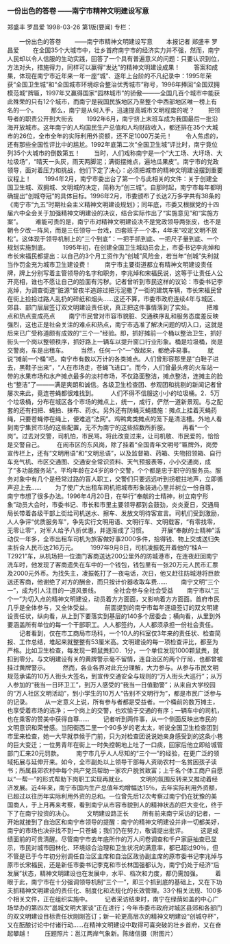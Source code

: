 ### 一份出色的答卷  ——南宁市精神文明建设写意
郑盛丰  罗昌爱
1998-03-26
第1版(要闻)
专栏：

　　一份出色的答卷
　　——南宁市精神文明建设写意
　　本报记者  郑盛丰  罗昌爱
　　在全国35个大城市中，壮乡首府南宁市的经济实力并不强，然而，南宁人民却以令人信服的生动实践，回答了一个具有普遍意义的问题：只要认识到位，方法对头，措施得力，同样可以赢得“发达”的精神文明建设成果！
　　答案和成果，体现在南宁市近年来一年一座“城”、逐年上台阶的不凡纪录中：1995年荣获“全国卫生城”和“全国城市环境综合整治优秀城市”称号，1996年捧回“全国双拥模范城”牌匾，1997年又赢得国家“园林城市”的骄傲———全国几百个城市中能获此殊荣的只有12个城市，而南宁是我国民族地区乃至整个中西部地区唯一榜上有名的一个。
　　那么，南宁是从何入手，迅速提高城市文明程度的呢？
　　把领导者的职责公开到大街去
　　1992年6月，南宁挤上末班车成为我国最后一批沿海开放城市。这年南宁的人均国民生产总值和人均财政收入，都还排在35个大城市的26位，全市全年的实际利用外资额，还不足1000万美元！
　　令人焦虑的，还有那些全国性评比中的尴尬。1992年底第二次“全国卫生城”评比时，南宁竟位列35个大城市的倒数第五！
　　当时，人们戏称南宁是一个“大工场、大圩场、大垃圾场”，“晴天一头灰，雨天两脚泥；满街摆摊点，遍地瓜果皮”。南宁市的党政领导，面对着压力和挑战，他们下定了决心：必须把城市的精神文明建设摆到重要议程上！
　　1994年2月，南宁市委出台了第一个与此相关的文件：关于创建全国卫生城、双拥城、文明城的决定，简称为“创三城”。自那时起，南宁市每年都明确提出“创城夺冠”的具体目标。1996年2月，市委颁布了长达2万多字共有38条的《南宁市“九五”时期社会主义精神文明建设规划》；同年底，市委又根据党的十四届六中全会关于加强精神文明建设的决议，结合实际作出了“实施意见”和“实施方案”。
　　难能可贵的是，南宁市对精神文明建设决不是党政领导两张皮，也不是朝令夕改一阵风，而是三任领导一台戏，四套班子一个本，4年来“咬定文明不放松”。这体现于领导机制上的“三个到底”：一把手抓到底、一把尺子量到底、一个规划实施到底。
　　1995年初，在创建全国卫生城动员会上，市委书记李兆焯和市长宋福民都提出：以自己的3个月工资作为“创城”风险金，若当年“创城”失利就当作罚金充为城市卫生建设费！
　　南宁市主要街道都立有精神文明建设责任牌，牌上分别写着主管领导的名字和职务，李兆焯和宋福民说，这等于让责任人公开亮相，谁也不愿让自己的脸面有污秽。记者曾听到市民这样的议论：市委书记李兆焯，为调查街道“脏源”曾夜半追踪过把污泥撒了一街的建筑车辆，市长宋福民曾在街上捡拾过路人乱扔的碎纸和烟头……这还不算，市委市政府连续4年与城区、郊县、部门层层签订双文明建设责任状，真正把这件事情落到了实处。
　　把难点和热点变成亮点
　　南宁市民曾对市容市貌脏、交通秩序乱和服务态度差反映强烈，这也正是社会关注的难点和热点，南宁市选准了解决问题的切入口，这就是后来已广受称道颇有成效的“三个一”经验。即，抓好摊前一个桶以整治卫生，抓好街头一个岗以整顿秩序，抓好路上一辆车以提升窗口行业形象。桶是垃圾桶，岗是交警岗，车是出租车。
　　当然，任何一个“一”做起来，都绝非易事。
　　就说“摊前一个桶”吧。南宁市有数以万计的各类摊点。人们曾形容那里是“白鞋子进去，黑鞋子出来”，“人在市场走，苍蝇飞进口”。而今，人们曾最头疼的火车站一带的水果市场和水产摊点最多的淡村市场，不仅路面整洁，摊点整洁，连摊主的脸也“整洁”了———满是爽朗和诚信。各级卫生检查团、参观团和挑剔的新闻记者曾屡次来此，竟连苍蝇都很难找到。
　　人们不得不信服这小小的垃圾桶。2．5万个垃圾桶，分布在城区各个市场的摊点上，统一，成行，俨然一道新景观。与之配套的还有扫把、蝇拍、抹布、药水。另外还有防蝇灭蝇措施：摊点上挂着灭蝇药绳，只要苍蝇停在绳上，便难逃“法网”。鸡鸭禽类摊点的笼下是清洁槽。外地人看到南宁集贸市场的这些配置，无不为南宁的这些招数所折服。
　　再看“一个岗”。过去对交警，司机怕，市民骂。将此改变过来，让司机敬、市民爱的，恰恰是交警自己。
　　在闹市区的东风岗，除了挂着“全国青年文明号”匾牌外，岗旁宣传栏上，还有“文明用语”和“文明忌语”，以及监督箱、药箱、失物招领箱、自行车充气机、市区交通图、交通安全常识资料、天气预报表等，小小交通岗，成了“多功能服务站”。平均年龄在24岁的8个交警，个个都是忠于职守的服务员。服务对象中有几个是经常过路的盲人职工，交警们只要远远听到拐棍拄地声，立即循声迎上去……
　　为了使广大出租车司机把城市形象装进心里并树立一份自尊，南宁市想了很多办法。1996年4月20日，在举行“奉献的士精神，树立南宁形象”动员大会时，市委书记、市长和市里主要领导都到会鼓劲，炎炎夏日，交通局局长带着各级干部上街给司机送水、擦车、发放文明待客宣言。司机们受到激励，人人争评“优质服务车”，争先实行文明用语、文明行车、文明载客，“有零找零，无零让零”，对军人给予八折优惠，并逐渐成了习惯。
　　开展“奉献的士精神”活动仅一年多，全市出租车司机为旅客做好事2000多件，拾得钱、物上交或送归失主折合人民币达216万元。
　　1997年9月8日，司机凌振乾开着他的“桂A—T2921”车，从机场把一位澳门客商送达200公里外的防城港市，在连夜赶回南宁洗车时，他发现了客商遗失在车中的一个钱包，钱包里有一张20万元人民币汇票及2000元外币。为找失主，凌振乾打了一夜电话，次日，他又赶往防城港将巨款送还客商，他谢绝了对方的酬金，而只按计价器收取车费……
　　南宁文明“三个一”，成为引人注目的一道风景线。
　　全社会参与全社会受益
　　南宁市以“三个一”为切入点的精神文明建设，动员着方方面面，又影响着方方面面。首府市民几乎是全体参与，又全体受益。
　　前面提到的南宁市每年逐级签订的双文明建设责任状，纵向看，从上到下要落实到基层的140多个居委会；横向看，从里到外要涵盖所有单位的每一个干部职工。人人都签约，人人都须承担一份社会责任。
　　记者看到，仅在市工商局市场科，一个10人的科室仅3年来的责任状、检查简报、工作总结，堆起来就整整有53厘米高。文明建设的每一项检查评比，都至为严格。比如卫生检查，每发现一颗鼠粪扣0．1分，一个单位发现1000颗鼠粪，就扣到零分。与文明建设有关的黄牌警示毫不留情，连自治区的两个厅局，也都曾被挂过黄牌警示。
　　然而，各业各界对此充分理解，大力参与。从参与市民文明规范承诺的10万人街头大签名，到宣传交通安全与规则的“万人街头大巡行”；从万人参加的“我当一日环卫工”，到万人感受的“我当一日值勤警”；从来自大学校园的“万人社区文明活动”，到小学生的10万人“告别不文明行为”，都是市民广泛参与的记录。
　　从一定意义上说，所有参与者都是受益者。一个桶前的数万摊主，也享受着市场的洁净；一个岗上的交警，也欢愉于交通的有序；一辆车中的司机，也在乘客的赞美中获得自尊……
　　记者听到两件事，从一个侧面反映出市民的文明意识和荣誉感。当阳街西二里一个90多岁的老太太，听说全国卫生检查团到市里来检查，她一大早就恭候于门前，只为对检查团说说她亲身感受到的这条小巷的巨大变迁；一位男青年在街上一时失控朝地上吐了一口痰，回家后他立即给城管部门汇来20元罚款。
　　南宁市几乎人人尽知的“三个一”的经验，在更广泛的领域拓展与延伸开来。如今，全市副处以上领导干部每人资助农村一名贫困孩子读书；所属县郊农村中每个共产党员帮助一家农户脱贫致富；上千名个体工商户自愿以“一帮一”的形式帮助下岗职工实现再就业。
　　文明的氛围反转来又推动着经济发展。近4年来，南宁市国内生产总值年均增幅达15％，去年实际利用外资额，已超过以往历年实际利用外资的总和。一位曾先后12次考察过南宁仍在犹豫的美国商人，于上月再来考察，看到南宁从市容市貌到人的精神状态的巨大变化，终于下了在南宁投资的决心。
　　文明建设路正长
　　所有前来南宁采访的记者，一开始就接到了自治区和南宁市领导的提醒：南宁的精神文明建设并非一切都美好，南宁的市场也决非找不到一只苍蝇；我们仍在努力，敬请提出批评。
　　这是成绩面前的可贵清醒。尽管南宁市去年底所作的万人问卷调查和千户家庭抽查已显示，市民对城市园林化、环境综合治理和卫生状况的满意率，都已超过90％，但不管是已于今年初分别调任自治区主席和自治区政协副主席的原市委书记李兆焯与原市长宋福民，还是新任市委书记李克和市长林国强都认为，南宁仍处于经济“后发展”状态，精神文明建设也在发展中，水平、档次和力度，都仍需加强。
　　着眼于此，南宁市在十分强调领导机制“三个一”，即三个抓到底的基础上，又在下功夫抓精神文明建设的责任化、制度化和法规化的长效管理。33个相关法规、100多个相关文件，正在组织实施中。
　　记者采访结束时，南宁在绿荫如盖的中心广场举办的第四次“邕城文明大家谈”正在进行；今年市委市政府对城区县郊和各部门的双文明建设目标责任状刚刚签订；新一轮更高层次的精神文明建设“创城夺杯”，又在酝酿讨论中付诸行动……在精神文明建设中取得可喜突破的壮乡首府，又在奋起攀越！
　　压题照片：邕江两岸气象新。陈绪信摄（附图片）
